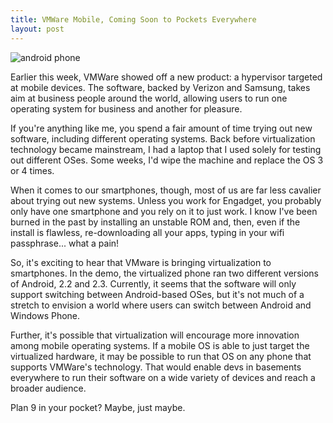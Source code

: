 ```yaml
---
title: VMWare Mobile, Coming Soon to Pockets Everywhere
layout: post
---
```


![android phone](http://os-blog.com/img/phone.jpg)

Earlier this week, VMWare showed off a new product: a hypervisor targeted at mobile devices. The software, backed by Verizon and Samsung, takes aim at business people around the world, allowing users to run one operating system for business and another for pleasure.

If you're anything like me, you spend a fair amount of time trying out new software, including different operating systems. Back before virtualization technology became mainstream, I had a laptop that I used solely for testing out different OSes. Some weeks, I'd wipe the machine and replace the OS 3 or 4 times. 

When it comes to our smartphones, though, most of us are far less cavalier about trying out new systems. Unless you work for Engadget, you probably only have one smartphone and you rely on it to just work. I know I've been burned in the past by installing an unstable ROM and, then, even if the install is flawless, re-downloading all your apps, typing in your wifi passphrase... what a pain!

So, it's exciting to hear that VMware is bringing virtualization to smartphones. In the demo, the virtualized phone ran two different versions of Android, 2.2 and 2.3. Currently, it seems that the software will only support switching between Android-based OSes, but it's not much of a stretch to envision a world where users can switch between Android and Windows Phone. 

Further, it's possible that virtualization will encourage more innovation among mobile operating systems. If a mobile OS is able to just target the virtualized hardware, it may be possible to run that OS on any phone that supports VMWare's technology. That would enable devs in basements everywhere to run their software on a wide variety of devices and reach a broader audience.

Plan 9 in your pocket? Maybe, just maybe.
